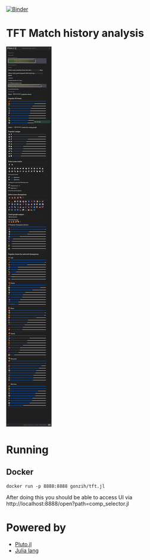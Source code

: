 [![Binder](https://mybinder.org/badge_logo.svg)](https://mybinder.org/v2/gh/Gonzih/tft-meta-analysis/v0.2.1?urlpath=pluto%2Fopen%3Fpath%3Dcomp_selector.jl)

# TFT Match history analysis

![Demo](screenshots/demo3.png)

# Running

## Docker

```
docker run -p 8888:8888 gonzih/tft.jl
```

After doing this you should be able to access UI via http://localhost:8888/open?path=comp_selector.jl

# Powered by 

* [Pluto.jl](https://github.com/fonsp/Pluto.jl)
* [Julia lang](https://julialang.org/)
